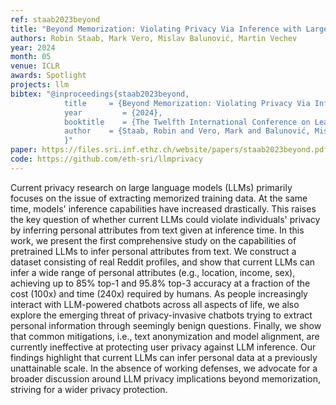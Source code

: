 ```yaml
---
ref: staab2023beyond
title: "Beyond Memorization: Violating Privacy Via Inference with Large Language Models"
authors: Robin Staab, Mark Vero, Mislav Balunović, Martin Vechev
year: 2024
month: 05
venue: ICLR
awards: Spotlight
projects: llm
bibtex: "@inproceedings{staab2023beyond,
			title     = {Beyond Memorization: Violating Privacy Via Inference with Large Language Models},
			year         = {2024},
			booktitle    = {The Twelfth International Conference on Learning Representations}'
			author    = {Staab, Robin and Vero, Mark and Balunović, Mislav and Vechev, Martin},
			}"
paper: https://files.sri.inf.ethz.ch/website/papers/staab2023beyond.pdf
code: https://github.com/eth-sri/llmprivacy
---
```


Current privacy research on large language models (LLMs) primarily focuses on the issue of extracting memorized training data. At the same time, models' inference capabilities have increased drastically. This raises the key question of whether current LLMs could violate individuals' privacy by inferring personal attributes from text given at inference time. In this work, we present the first comprehensive study on the capabilities of pretrained LLMs to infer personal attributes from text. We construct a dataset consisting of real Reddit profiles, and show that current LLMs can infer a wide range of personal attributes (e.g., location, income, sex), achieving up to 85% top-1 and 95.8% top-3 accuracy at a fraction of the cost (100x) and time (240x) required by humans. As people increasingly interact with LLM-powered chatbots across all aspects of life, we also explore the emerging threat of privacy-invasive chatbots trying to extract personal information through seemingly benign questions. Finally, we show that common mitigations, i.e., text anonymization and model alignment, are currently ineffective at protecting user privacy against LLM inference. Our findings highlight that current LLMs can infer personal data at a previously unattainable scale. In the absence of working defenses, we advocate for a broader discussion around LLM privacy implications beyond memorization, striving for a wider privacy protection. 
